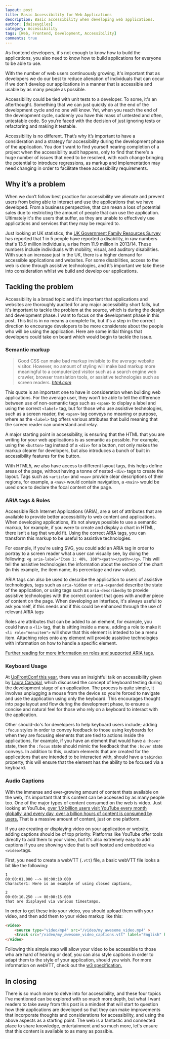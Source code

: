 ```yaml
---
layout: post
title: Basic Accessibility for Web Applications
description: Basic accessibility when developing web applications.
author: [daiseygiles]
category: Accessibility
tags: [Web, Frontend, Development, Accessibility]
comments: true
---
```


As frontend developers, it's not enough to know how to build the applications, you also need to know how to build applications for everyone to be able to use.

With the number of web users continuously growing, it's important that as developers we do our best to reduce alienation of individuals that can occur if we don't develop our applications in a manner that is accessible and usable by as many people as possible.

Accessibility could be tied with unit tests to a developer. To some, it's an afterthought. Something that we can just quickly do at the end of the development cycle and no one will know. Yet, when you reach the end of the development cycle, suddenly you have this mass of untested and often, untestable code. So you’re faced with the decision of just ignoring tests or refactoring and making it testable.

Accessibility is no different. That’s why it’s important to have a consideration and a strategy for accessibility during the development phase of the application. You don't want to find yourself nearing completion of a project when the accessibility audit happens, only to find that there's a huge number of issues that need to be resolved, with each change bringing the potential to introduce regressions, as markup and implementation may need changing in order to facilitate these accessibility requirements.


## Why it’s a problem

When we don’t follow best practice for accessibility we alienate and prevent users from being able to interact and use the applications that we have developed. From a business perspective, that can mean a loss of potential sales due to restricting the amount of people that can use the application. Ultimately it's the users that suffer, as they are unable to effectively use applications and services that they may be required to.

Just looking at UK statistics, the [UK Government Family Resources Survey][UKGovernmentFamilyResourcesSurvey] has reported that 1 in 5 people have reported a disability, in raw numbers that's 13.9 million individuals, a rise from 11.9 million in 2013/14.  These numbers include individuals with mobility, visual, and auditory disabilities. With such an increase just in the UK, there is a higher demand for accessible applications and websites. For some disabilities, access to the web is done through assistive technologies, and it’s important we take these into consideration whilst we build and develop our applications.

## Tackling the problem

Accessibility is a broad topic and it's important that applications and websites are thoroughly audited for any major accessibility short falls, but it's important to tackle the problem at the source, which is during the design and development phase. I want to focus on the development phase in this post. This list is in no means a complete fix, but it's a step in the correct direction to encourage developers to be more considerate about the people who will be using the application. Here are some initial things that developers could take on board which would begin to tackle the issue.

### Semantic markup

> Good CSS can make bad markup invisible to the average website visitor. However, no amount of styling will make bad markup more meaningful to a computerized visitor such as a search engine web crawler, browser translation tools, or assistive technologies such as screen readers.
> <cite> [html.com][htmlQuote]

This quote is an important one to have in consideration when building web applications. For the average user, they won't be able to tell the difference between use of non-semantic tags such as `<span>` to display a label and using the correct `<label>` tag, but for those who use assistive technologies, such as a screen reader, the `<span>` tag conveys no meaning or purpose, where as the `<label>` tag offers various attributes that build meaning that the screen reader can understand and relay.

A major starting point in accessibility, is ensuring that the HTML that you are writing for your web applications is as semantic as possible. For example, using  the `<button>` tag instead of a `<div>` for a button, not only makes the markup clearer for developers, but also introduces a bunch of built in accessibility features for the button.

With HTML5, we also have access to different layout tags, this helps define areas of the page, without having a tonne of nested `<div>` tags to create the layout. Tags such as `<article>` and `<nav>` provide clear descriptions of their regions, for example, a `<nav>` would contain navigation, a `<main>` would be used once to declare the focal content of the page.

### ARIA tags & Roles

Accessible Rich Internet Applications (ARIA), are a set of attributes that are available to provide better accessibility to web content and applications.  When developing applications, it’s not always possible to use a semantic markup, for example, if you were to create and display a chart in HTML, there isn’t a tag that would fit. Using the correct ARIA tags, you can transform this markup to be useful to assistive technologies.

For example, if you're using SVG, you could add an ARIA tag in order to portray to a screen reader what a user can visually see, by doing the following:  `<g aria-label="Item 1: 40%, 108"><path></path></g>`. This will tell the assistive technologies the information about the section of the chart (in this example, the item name, its percentage and raw value).

ARIA tags can also be used to describe the application to users of assistive technologies, tags such as `aria-hidden` or `aria-expanded` describe the state of the application, or using tags such as `aria-describedby` to provide assistive technologies with the correct content that goes with another piece of content on the page. When developing an interface, it's always useful to ask yourself, if this needs and if this could be enhanced through the use of relevant ARIA tags

Roles are attributes that can be added to an element, for example, you could have a `<li>` tag, that is sitting inside a menu, adding a role to make it `<li role="menuitem">` will show that this element is inteded to be a menu item. Attaching roles onto any element will provide assistive technologies with information on how to handle a specific element.

[Further reading for more information on roles and supported ARIA tags.][globalAriaAndRolesTags]


### Keyboard Usage

At [UpFrontConf this year][upFrontConf], there was an insightful talk on accessibility given by [Laura Carvajal][lauraTwitterLink], which discussed the concept of keyboard testing during the development stage of an application.  The process is quite simple, it involves unplugging a mouse from the device so you’re forced to navigate and use the application using only the keyboard. This encourages thought into page layout and flow during the development phase, to ensure a concise and natural feel for those who rely on a keyboard to interact with the application.

Other should-do's for developers to help keyboard users include; adding `:focus` styles in order to convey feedback to those using keyboards for when they are focusing elements that are tied to actions inside the applications, for example, if you have an element that would have a `:hover` state, then the `:focus` state should mimic the feedback that the `:hover` state conveys. In addition to this, custom elements that are created for the applications that are intended to be interacted with, should have a `tabindex` property, this will ensure that the element has the ability to be focused via a keyboard.

### Audio Captions

With the immense and ever-growing amount of content thats available on the web, it's important that this content can be accessed by as many people too. One of the major types of content consumed on the web is video. Just looking at YouTube, [over 1.9 billion users visit YouTube every month globally, and every day, over a billion hours of content is consumed by users.][ytStats] That is a massive amount of content, just on one platform.

If you are creating or displaying video on your application or website, adding captions should be of top priority. Platforms like YouTube offer tools directly to add them to your video, but it's also extremely easy to add captions if you are showing video that is self hosted and embedded via `<video>`tags.

First, you need to create a webVTT (`.vtt`) file, a basic webVTT file looks a bit like the following:

```
1
00:00:01.000 --> 00:00:10.000
Character1: Here is an example of using closed captions,

2
00:00:10.250 --> 00:00:15.000
that are displayed via various timestamps.
```

In order to get these into your video, you should upload them with your video, and then add them to your video markup like this:

```html
<video>
    <source type="video/mp4" src="/video/my_awesome_video.mp4" >
    <track src="/video/my_awesome_video_captions.vtt" label="English" kind="captions">
</video>
```

Following this simple step will allow your video to be accessible to those who are hard of hearing or deaf, you can also style captions in order to adapt them to the style of your application, should you wish. For more information on webVTT, check out the [w3 specification.][w3vtt]

## In closing

There is so much more to delve into for accessibility, and these four topics I've mentioned can be explored with so much more depth, but what I want readers to take away from this post is a mindset that will start to question how their applications are developed so that they can make improvements that incorporate thoughts and considerations for accessibility, and using the above aspects as a starting point. The web is a fantastic and connected place to share knowledge, entertainment and so much more, let's ensure that this content is available to as many as possible.



[UKGovernmentFamilyResourcesSurvey]: https://assets.publishing.service.gov.uk/government/uploads/system/uploads/attachment_data/file/692771/family-resources-survey-2016-17.pdf
[lauraTwitterLink]: https://twitter.com/lc512k
[globalAriaAndRolesTags]: https://www.w3.org/TR/html-aria/#allowed-aria-roles-states-and-properties
[w3vtt]: https://w3c.github.io/webvtt/#introduction-caption
[htmlQuote]: https://html.com/semantic-markup/
[ytStats]: https://www.youtube.com/intl/en-GB/yt/about/press/
[upFrontConf]: http://2018.upfrontconf.com

